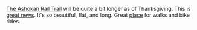 <a href="https://ashokanrailtrail.com/">The Ashokan Rail Trail</a> will be quite a bit longer as of Thanksgiving. This is <a href="https://hudsonvalleyone.com/2019/11/25/thanksgiving-opening-of-western-end-of-ashokan-rail-trail-announced-as-work-on-trailheads-continues/">great news</a>. It's so beautiful, flat, and long. Great <a href="https://duckduckgo.com/?q=ashokan+rail+trail&t=h_&ia=web">place</a> for walks and bike rides. 
